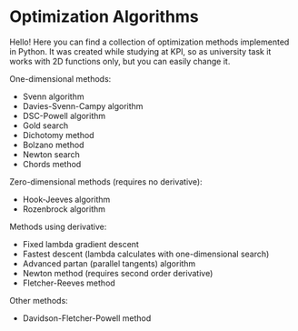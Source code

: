 Optimization Algorithms
===================

Hello!
Here you can find a collection of optimization methods implemented in Python.
It was created while studying at KPI, so as university task it works with 2D functions only, but you can easily change it.

One-dimensional methods:
- Svenn algorithm
- Davies-Svenn-Campy algorithm
- DSC-Powell algorithm
- Gold search
- Dichotomy method
- Bolzano method
- Newton search
- Chords method

Zero-dimensional methods (requires no derivative):
- Hook-Jeeves algorithm
- Rozenbrock algorithm

Methods using derivative:
- Fixed lambda gradient descent
- Fastest descent (lambda calculates with one-dimensional search)
- Advanced partan (parallel tangents) algorithm
- Newton method (requires second order derivative)
- Fletcher-Reeves method

Other methods:
- Davidson-Fletcher-Powell method
